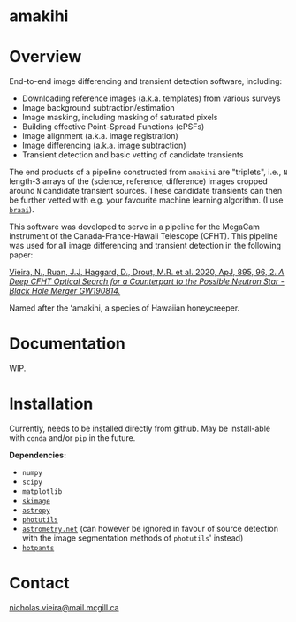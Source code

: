 # amakihi

Overview
========
End-to-end image differencing and transient detection software, including:

- Downloading reference images (a.k.a. templates) from various surveys
- Image background subtraction/estimation
- Image masking, including masking of saturated pixels
- Building effective Point-Spread Functions (ePSFs)
- Image alignment (a.k.a. image registration)
- Image differencing (a.k.a. image subtraction)
- Transient detection and basic vetting of candidate transients 

The end products of a pipeline constructed from ``amakihi`` are "triplets", i.e., 
`N` length-3 arrays of the (science, reference, difference) images cropped around `N` candidate transient sources. These candidate transients can then be further vetted with e.g. your favourite machine learning algorithm. (I use [``braai``](https://github.com/dmitryduev/braai)).

This software was developed to serve in a pipeline for the MegaCam instrument of the Canada-France-Hawaii Telescope (CFHT). This pipeline was used for all image differencing and transient detection in the following paper:

[Vieira, N., Ruan, J.J, Haggard, D., Drout, M.R. et al. 2020, ApJ, 895, 96, 2. *A Deep CFHT Optical Search for a Counterpart to the Possible Neutron Star - Black Hole Merger GW190814.*](https://ui.adsabs.harvard.edu/abs/2020arXiv200309437V/abstract)


Named after the ʻamakihi, a species of Hawaiian honeycreeper.

Documentation
=============
WIP.

Installation
============

Currently, needs to be installed directly from github. May be install-able with ``conda`` and/or ``pip`` in the future.

**Dependencies:**

- ``numpy``
- ``scipy``
- ``matplotlib``
- [``skimage``](https://scikit-image.org/)
- [``astropy``](https://docs.astropy.org/en/stable/)
- [``photutils``](https://photutils.readthedocs.io/en/stable/)
- [``astrometry.net``](http://astrometry.net/use.html) (can however be ignored in favour of source detection with the image segmentation methods of ``photutils``' instead)
- [``hotpants``](https://github.com/acbecker/hotpants)


Contact
=======
[nicholas.vieira@mail.mcgill.ca](nicholas.vieira@mail.mcgill.ca)

